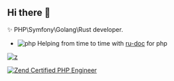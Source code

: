 ## Hi there 👋

<p>✨ PHP\Symfony\Golang\Rust developer.</p> 

- ![php](https://user-images.githubusercontent.com/4685504/174548850-037dfd35-3b33-4154-9c50-95efd45ba66a.png) Helping from time to time with [ru-doc](https://github.com/php/doc-ru) for php

[![z](https://github-readme-stats.vercel.app/api?username=u-mulder)](https://github.com/u-mulder)

<a href="http://www.zend.com/en/yellow-pages/ZEND024408" target="_blank" rel="nofollow"><img src="https://www.zend.com/sites/zend/files/image/2019-09/zce-2017-php-80x80.gif" title="Zend Certified PHP Engineer" alt="Zend Certified PHP Engineer"></a>


<!--
Here are some ideas to get you started:

- 🔭 I’m currently working on ...
- 🌱 I’m currently learning ...
- 👯 I’m looking to collaborate on ...
- 🤔 I’m looking for help with ...
- 💬 Ask me about ...
- 📫 Reach me: https://img.shields.io/twitter/url?url=https%3A%2F%2Ftwitter.com%2Fu_mulder
- [![Twitter](https://img.shields.io/twitter/url?url=https%3A%2F%2Ftwitter.com%2Fu_mulder)](https://twitter.com/u_mulder)
- ⚡ Fun fact: ...
-->
